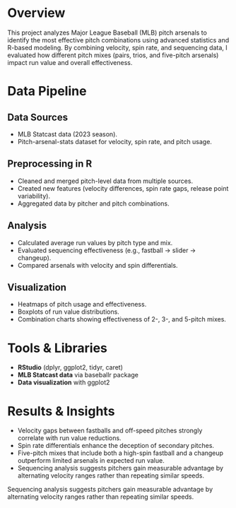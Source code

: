# Overview
This project analyzes Major League Baseball (MLB) pitch arsenals to identify the most effective pitch combinations using advanced statistics and R-based modeling. By combining velocity, spin rate, and sequencing data, I evaluated how different pitch mixes (pairs, trios, and five-pitch arsenals) impact run value and overall effectiveness.

# Data Pipeline
## Data Sources
- MLB Statcast data (2023 season).
- Pitch-arsenal-stats dataset for velocity, spin rate, and pitch usage.
## Preprocessing in R
- Cleaned and merged pitch-level data from multiple sources.
- Created new features (velocity differences, spin rate gaps, release point variability).
- Aggregated data by pitcher and pitch combinations.

## Analysis
- Calculated average run values by pitch type and mix.
- Evaluated sequencing effectiveness (e.g., fastball → slider → changeup).
- Compared arsenals with velocity and spin differentials.

## Visualization
- Heatmaps of pitch usage and effectiveness.
- Boxplots of run value distributions.
- Combination charts showing effectiveness of 2-, 3-, and 5-pitch mixes.

# Tools & Libraries
- **RStudio** (dplyr, ggplot2, tidyr, caret)
- **MLB Statcast data** via baseballr package
- **Data visualization** with ggplot2

# Results & Insights
- Velocity gaps between fastballs and off-speed pitches strongly correlate with run value reductions.
- Spin rate differentials enhance the deception of secondary pitches.
- Five-pitch mixes that include both a high-spin fastball and a changeup outperform limited arsenals in expected run value.
- Sequencing analysis suggests pitchers gain measurable advantage by alternating velocity ranges rather than repeating similar speeds.



Sequencing analysis suggests pitchers gain measurable advantage by alternating velocity ranges rather than repeating similar speeds.

